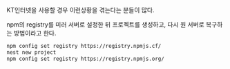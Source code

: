 KT인터넷을 사용할 경우 이런상황을 겪는다는 분들이 많다.

npm의 registry를 미러 서버로 설정한 뒤 프로젝트를 생성하고, 다시 원 서버로 복구하는 방법이라고 한다.
```bash
npm config set registry https://registry.npmjs.cf/
nest new project
npm config set registry https://registry.npmjs.org/
```
